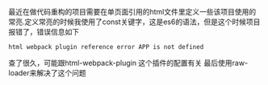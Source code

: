 最近在做代码重构的项目需要在单页面引用的html文件里定义一些该项目使用的常亮.定义常亮的时候我使用了const关键字，这是es6的语法，但是这个时候项目报错了，错误信息如下
```
html webpack plugin reference error APP is not defined
```
查了很久，可能跟html-webpack-plugin 这个插件的配置有关
最后使用raw-loader来解决了这个问题

